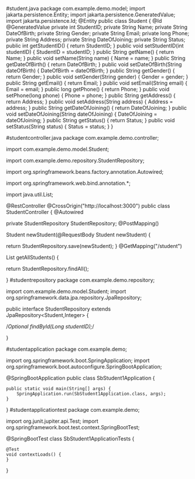 #student.java
package com.example.demo.model;
import jakarta.persistence.Entity;
import jakarta.persistence.GeneratedValue;
import jakarta.persistence.Id;
@Entity
public class Student {
 @Id
 @GeneratedValue
 private int StudentID;
 private String Name;
 private String DateOfBirth;
 private String Gender;
 private String Email;
 private long Phone;
 private String Address;
 private String DateOfJoining;
 private String Status;
 public int getStudentID() {
 return StudentID;
 }
 public void setStudentID(int studentID) {
 StudentID = studentID;
 }
 public String getName() {
 return Name;
 }
 public void setName(String name) {
 Name = name;
 }
 public String getDateOfBirth() {
 return DateOfBirth;
 }
 public void setDateOfBirth(String dateOfBirth) {
 DateOfBirth = dateOfBirth;
 }
 public String getGender() {
 return Gender;
 }
 public void setGender(String gender) {
 Gender = gender;
 }
 public String getEmail() {
 return Email;
 }
 public void setEmail(String email) {
 Email = email;
 }
 public long getPhone() {
 return Phone;
 }
 public void setPhone(long phone) {
 Phone = phone;
 }
 public String getAddress() {
 return Address;
 }
 public void setAddress(String address) {
 Address = address;
 }
 public String getDateOfJoining() {
 return DateOfJoining;
 }
 public void setDateOfJoining(String dateOfJoining) {
 DateOfJoining = dateOfJoining;
 }
 public String getStatus() {
 return Status;
 }
 public void setStatus(String status) {
 Status = status;
 }
}

#studentcontroller.java
package com.example.demo.controller;

import com.example.demo.model.Student;

import com.example.demo.repository.StudentRepository;

import org.springframework.beans.factory.annotation.Autowired;

import org.springframework.web.bind.annotation.*;

import java.util.List;

@RestController 
@CrossOrigin("http://localhost:3000")
public class StudentController {
 @Autowired

 private StudentRepository StudentRepository;
 @PostMapping()

 Student newStudent(@RequestBody Student newStudent) {

  return StudentRepository.save(newStudent);
 }
 @GetMapping("/student")

 List<Student> getAllStudents() {

  return StudentRepository.findAll();

 }
#studentrepository
package com.example.demo.repository;

import com.example.demo.model.Student;
import org.springframework.data.jpa.repository.JpaRepository;

public interface StudentRepository extends JpaRepository<Student,Integer> {

 /*Optional<Student> findById(Long studentID);*/

}

#studentapplication
package com.example.demo;

import org.springframework.boot.SpringApplication;
import org.springframework.boot.autoconfigure.SpringBootApplication;

@SpringBootApplication
public class SbStudent1Application {

	public static void main(String[] args) {
		SpringApplication.run(SbStudent1Application.class, args);
	}

}
#studentapplicationtest
package com.example.demo;

import org.junit.jupiter.api.Test;
import org.springframework.boot.test.context.SpringBootTest;

@SpringBootTest
class SbStudent1ApplicationTests {

	@Test
	void contextLoads() {
	}

}

